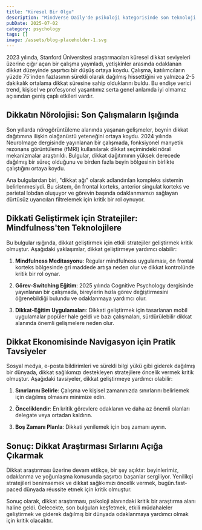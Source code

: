 ```yaml
---
title: "Küresel Bir Olgu"
description: "MindVerse Daily'de psikoloji kategorisinde son teknoloji araştırmaları ve içgörüler keşfedin."
pubDate: 2025-07-02
category: psychology
tags: []
image: /assets/blog-placeholder-1.svg
---
```


2023 yılında, Stanford Üniversitesi araştırmacıları küresel dikkat seviyeleri üzerine çığır açan bir çalışma yayınladı, yetişkinler arasında odaklanan dikkat düzeyinde şaşırtıcı bir düşüş ortaya koydu. Çalışma, katılımcıların yüzde 75'inden fazlasının sürekli olarak dağılmış hissettiğini ve yalnızca 2-5 dakikalık ortalama dikkat süresine sahip olduklarını buldu. Bu endişe verici trend, kişisel ve profesyonel yaşantımız serta genel anlamda iyi olmamız açısından geniş çaplı etkileri vardır.

## **Dikkatın Nörolojisi: Son Çalışmaların Işığında**

Son yıllarda nörogörüntüleme alanında yaşanan gelişmeler, beynin dikkat dağıtımına ilişkin olağanüstü yeteneğini ortaya koydu. 2024 yılında NeuroImage dergisinde yayınlanan bir çalışmada, fonksiyonel manyetik rezonans görüntüleme (fMRI) kullanılarak dikkat seçimindeki nöral mekanizmalar araştırıldı. Bulgular, dikkat dağıtımının yüksek derecede dağılmış bir süreç olduğunu ve birden fazla beyin bölgesinin birlikte çalıştığını ortaya koydu.

Ana bulgulardan biri, "dikkat ağı" olarak adlandırılan kompleks sistemin belirlenmesiydi. Bu sistem, ön frontal korteks, anterior singulat korteks ve parietal lobdan oluşuyor ve görevin başında odaklanmamızı sağlayan dürtüsüz uyarıcıları filtrelemek için kritik bir rol oynuyor.

## **Dikkati Geliştirmek için Stratejiler: Mindfulness'ten Teknolojilere**

Bu bulgular ışığında, dikkat geliştirmek için etkili stratejiler geliştirmek kritik olmuştur. Aşağıdaki yaklaşımlar, dikkat geliştirmeye yardımcı olabilir:

1. **Mindfulness Meditasyonu**: Regular mindfulness uygulaması, ön frontal korteks bölgesinde gri maddede artışa neden olur ve dikkat kontrolünde kritik bir rol oynar.

2. **Görev-Switching Eğitim**: 2025 yılında Cognitive Psychology dergisinde yayınlanan bir çalışmada, bireylerin hızla görev değiştirmesini öğrenebildiği bulundu ve odaklanmaya yardımcı olur.

3. **Dikkat-Eğitim Uygulamaları**: Dikkati geliştirmek için tasarlanan mobil uygulamalar popüler hale geldi ve bazı çalışmaları, sürdürülebilir dikkat alanında önemli gelişmelere neden olur.

## **Dikkat Ekonomisinde Navigasyon için Pratik Tavsiyeler**

Sosyal medya, e-posta bildirimleri ve sürekli bilgi yükü gibi giderek dağılmış bir dünyada, dikkat sağlıkımızı destekleyen stratejilere öncelik vermek kritik olmuştur. Aşağıdaki tavsiyeler, dikkat geliştirmeye yardımcı olabilir:

1. **Sınırlarını Belirle**: Çalışma ve kişisel zamanınızda sınırlarını belirlemek için dağılmış olmasını minimize edin.

2. **Önceliklendir**: En kritik görevlere odaklanın ve daha az önemli olanları delegate veya ortadan kaldırın.

3. **Boş Zamanı Planla**: Dikkati yenilemek için boş zamanı ayırın.

## **Sonuç: Dikkat Araştırması Sırlarını Açığa Çıkarmak**

Dikkat araştırması üzerine devam ettikçe, bir şey açıktır: beyinlerimiz, odaklanma ve yoğunlaşma konusunda şaşırtıcı başarılar sergiliyor. Yenilikçi stratejileri benimsemek ve dikkat sağlıkımızı öncelik vermek, bugün.fast-paced dünyada réussite etmek için kritik olmuştur.

Sonuç olarak, dikkat araştırması, psikoloji alanındaki kritik bir araştırma alanı haline geldi. Gelecekte, son bulguları keşfetmek, etkili müdahaleler geliştirmek ve giderek dağılmış bir dünyada odaklanmaya yardımcı olmak için kritik olacaktır.